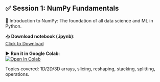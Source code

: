 ## ✅ Session 1: NumPy Fundamentals

📘 Introduction to NumPy: The foundation of all data science and ML in Python.

📥 **Download notebook (.ipynb)**:  
[Click to Download](https://github.com/santhoshkumar122334455/python-basic-to-advance/raw/main/07_Data_Science_Libraries/Session1_NumPy_Fundamentals.ipynb)

▶️ **Run it in Google Colab**:  
[![Open In Colab](https://colab.research.google.com/assets/colab-badge.svg)](https://colab.research.google.com/github/santhoshkumar122334455/python-basic-to-advance/blob/main/07_Data_Science_Libraries/Session1_NumPy_Fundamentals.ipynb)

Topics covered: 1D/2D/3D arrays, slicing, reshaping, stacking, splitting, operations.
